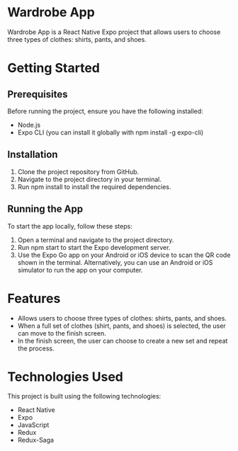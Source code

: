 # Wardrobe App
Wardrobe App is a React Native Expo project that allows users to choose three types of clothes: shirts, pants, and shoes.

# Getting Started
## Prerequisites
Before running the project, ensure you have the following installed:
* Node.js
* Expo CLI (you can install it globally with npm install -g expo-cli)
## Installation
1. Clone the project repository from GitHub.
2. Navigate to the project directory in your terminal.
3. Run npm install to install the required dependencies.

## Running the App
To start the app locally, follow these steps:
1. Open a terminal and navigate to the project directory.
2. Run npm start to start the Expo development server.
3. Use the Expo Go app on your Android or iOS device to scan the QR code shown in the terminal. Alternatively, you can use an Android or iOS simulator to run the app on your computer.
 
# Features
* Allows users to choose three types of clothes: shirts, pants, and shoes.
* When a full set of clothes (shirt, pants, and shoes) is selected, the user can move to the finish screen.
* In the finish screen, the user can choose to create a new set and repeat the process.
  
# Technologies Used
This project is built using the following technologies:
* React Native
* Expo
* JavaScript
* Redux
* Redux-Saga
